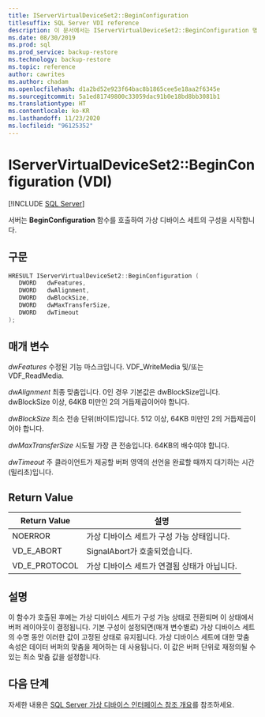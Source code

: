 ```yaml
---
title: IServerVirtualDeviceSet2::BeginConfiguration
titlesuffix: SQL Server VDI reference
description: 이 문서에서는 IServerVirtualDeviceSet2::BeginConfiguration 명령에 대한 참조를 제공합니다.
ms.date: 08/30/2019
ms.prod: sql
ms.prod_service: backup-restore
ms.technology: backup-restore
ms.topic: reference
author: cawrites
ms.author: chadam
ms.openlocfilehash: d1a2bd52e923f64bac8b1865cee5e18aa2f6345e
ms.sourcegitcommit: 5a1ed81749800c33059dac91b0e18bd8bb3081b1
ms.translationtype: HT
ms.contentlocale: ko-KR
ms.lasthandoff: 11/23/2020
ms.locfileid: "96125352"
---
```

# <a name="iservervirtualdeviceset2beginconfiguration-vdi"></a>IServerVirtualDeviceSet2::BeginConfiguration (VDI)

[!INCLUDE [SQL Server](../../../includes/applies-to-version/sqlserver.md)]

서버는 **BeginConfiguration** 함수를 호출하여 가상 디바이스 세트의 구성을 시작합니다.

## <a name="syntax"></a>구문

```c
HRESULT IServerVirtualDeviceSet2::BeginConfiguration (
   DWORD   dwFeatures,
   DWORD   dwAlignment,
   DWORD   dwBlockSize,
   DWORD   dwMaxTransferSize,
   DWORD   dwTimeout
);
```

## <a name="parameters"></a>매개 변수

*dwFeatures* 수정된 기능 마스크입니다. VDF_WriteMedia 및/또는 VDF_ReadMedia.

*dwAlignment* 최종 맞춤입니다. 0인 경우 기본값은 dwBlockSize입니다. dwBlockSize 이상, 64KB 미만인 2의 거듭제곱이어야 합니다.

*dwBlockSize* 최소 전송 단위(바이트)입니다. 512 이상, 64KB 미만인 2의 거듭제곱이어야 합니다.

*dwMaxTransferSize* 시도될 가장 큰 전송입니다. 64KB의 배수여야 합니다.

*dwTimeout* 주 클라이언트가 제공할 버퍼 영역의 선언을 완료할 때까지 대기하는 시간(밀리초)입니다.

## <a name="return-value"></a>Return Value

|Return Value | 설명 |
|---|---|
| NOERROR | 가상 디바이스 세트가 구성 가능 상태입니다. |
| VD_E_ABORT | SignalAbort가 호출되었습니다. |
| VD_E_PROTOCOL | 가상 디바이스 세트가 연결됨 상태가 아닙니다. |

## <a name="remarks"></a>설명

이 함수가 호출된 후에는 가상 디바이스 세트가 구성 가능 상태로 전환되며 이 상태에서 버퍼 레이아웃이 결정됩니다.
기본 구성이 설정되면(매개 변수별로) 가상 디바이스 세트의 수명 동안 이러한 값이 고정된 상태로 유지됩니다. 가상 디바이스 세트에 대한 맞춤 속성은 데이터 버퍼의 맞춤을 제어하는 데 사용됩니다. 이 값은 버퍼 단위로 재정의될 수 있는 최소 맞춤 값을 설정합니다.

## <a name="next-steps"></a>다음 단계

자세한 내용은 [SQL Server 가상 디바이스 인터페이스 참조 개요](reference-virtual-device-interface.md)를 참조하세요.